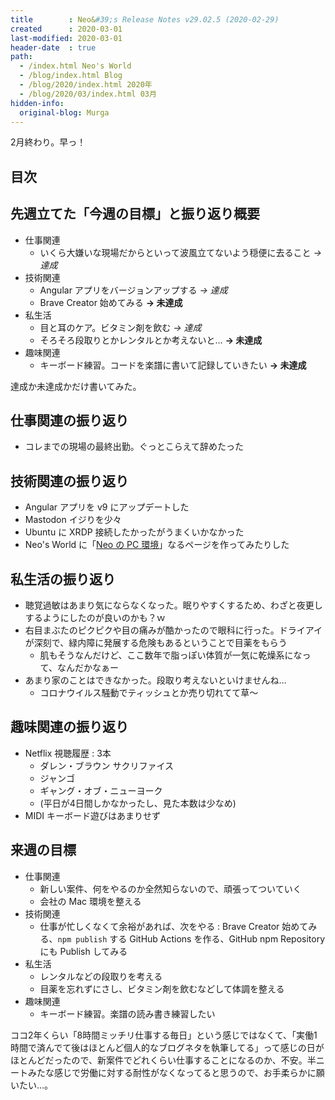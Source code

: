 ```yaml
---
title        : Neo&#39;s Release Notes v29.02.5 (2020-02-29)
created      : 2020-03-01
last-modified: 2020-03-01
header-date  : true
path:
  - /index.html Neo's World
  - /blog/index.html Blog
  - /blog/2020/index.html 2020年
  - /blog/2020/03/index.html 03月
hidden-info:
  original-blog: Murga
---
```


2月終わり。早っ！

## 目次

## 先週立てた「今週の目標」と振り返り概要

- 仕事関連
  - いくら大嫌いな現場だからといって波風立てないよう穏便に去ること *→ 達成*
- 技術関連
  - Angular アプリをバージョンアップする *→ 達成*
  - Brave Creator 始めてみる **→ 未達成**
- 私生活
  - 目と耳のケア。ビタミン剤を飲む *→ 達成*
  - そろそろ段取りとかレンタルとか考えないと… **→ 未達成**
- 趣味関連
  - キーボード練習。コードを楽譜に書いて記録していきたい **→ 未達成**

達成か未達成かだけ書いてみた。

## 仕事関連の振り返り

- コレまでの現場の最終出勤。ぐっとこらえて辞めたった

## 技術関連の振り返り

- Angular アプリを v9 にアップデートした
- Mastodon イジりを少々
- Ubuntu に XRDP 接続したかったがうまくいかなかった
- Neo's World に「[Neo の PC 環境](/tech/others/pc-environment.html)」なるページを作ってみたりした

## 私生活の振り返り

- 聴覚過敏はあまり気にならなくなった。眠りやすくするため、わざと夜更しするようにしたのが良いのかも？ｗ
- 右目まぶたのピクピクや目の痛みが酷かったので眼科に行った。ドライアイが深刻で、緑内障に発展する危険もあるということで目薬をもらう
  - 肌もそうなんだけど、ここ数年で脂っぽい体質が一気に乾燥系になって、なんだかなぁー
- あまり家のことはできなかった。段取り考えないといけませんね…
  - コロナウイルス騒動でティッシュとか売り切れてて草～

## 趣味関連の振り返り

- Netflix 視聴履歴 : 3本
  - ダレン・ブラウン サクリファイス
  - ジャンゴ
  - ギャング・オブ・ニューヨーク
  - (平日が4日間しかなかったし、見た本数は少なめ)
- MIDI キーボード遊びはあまりせず

## 来週の目標

- 仕事関連
  - 新しい案件、何をやるのか全然知らないので、頑張ってついていく
  - 会社の Mac 環境を整える
- 技術関連
  - 仕事が忙しくなくて余裕があれば、次をやる : Brave Creator 始めてみる、`npm publish` する GitHub Actions を作る、GitHub npm Repository にも Publish してみる
- 私生活
  - レンタルなどの段取りを考える
  - 目薬を忘れずにさし、ビタミン剤を飲むなどして体調を整える
- 趣味関連
  - キーボード練習。楽譜の読み書き練習したい

ココ2年くらい「8時間ミッチリ仕事する毎日」という感じではなくて、「実働1時間で済んでて後はほとんど個人的なブログネタを執筆してる」って感じの日がほとんどだったので、新案件でどれくらい仕事することになるのか、不安。半ニートみたな感じで労働に対する耐性がなくなってると思うので、お手柔らかに願いたい…。
